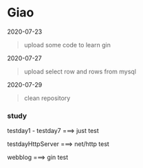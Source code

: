 # Giao
2020-07-23

> upload some code to learn gin

2020-07-27

> upload select row and rows from mysql

2020-07-29

> clean repository

### study

testday1 - testday7 ===> just test

testdayHttpServer  ===> net/http test

webblog 				  ===> gin test